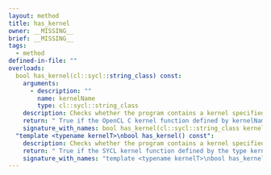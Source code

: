 ```yaml
---
layout: method
title: has_kernel
owner: __MISSING__
brief: __MISSING__
tags:
  - method
defined-in-file: ""
overloads:
  bool has_kernel(cl::sycl::string_class) const:
    arguments:
      - description: ""
        name: kernelName
        type: cl::sycl::string_class
    description: Checks whether the program contains a kernel specified by the name.
    return: " True if the OpenCL C kernel function defined by kernelName is an"
    signature_with_names: bool has_kernel(cl::sycl::string_class kernelName) const
  "template <typename kernelT>\nbool has_kernel() const":
    description: Checks whether the program contains a kernel specified by the type.
    return: " True if the SYCL kernel function defined by the type kernelT"
    signature_with_names: "template <typename kernelT>\nbool has_kernel() const"
---
```

